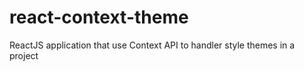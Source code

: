 # react-context-theme
ReactJS application that use Context API to handler style themes in a project
